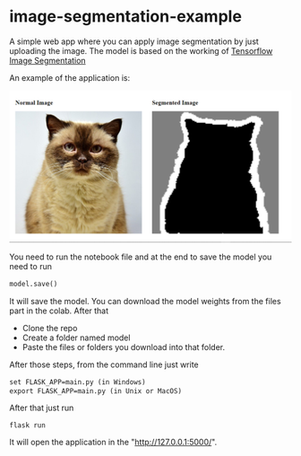 # image-segmentation-example
A simple web app where you can apply image segmentation by just uploading the image. The model is based on the working of [Tensorflow Image Segmentation](https://www.tensorflow.org/tutorials/images/segmentation)

An example of the application is:

![Example](https://github.com/ocakhasan/image-segmentation-example/blob/master/screenshots/segmentation.PNG)

You need to run the notebook file and at the end to save the model you need to run
```python
model.save()
```
It will save the model. You can download the model weights from the files part in the colab. After that

* Clone the repo
* Create a folder named model
* Paste the files or folders you download into that folder.

After those steps, from the command line just write
```
set FLASK_APP=main.py (in Windows)
export FLASK_APP=main.py (in Unix or MacOS)
```

After that just run

```
flask run
```
It will open the application in the "http://127.0.0.1:5000/".

